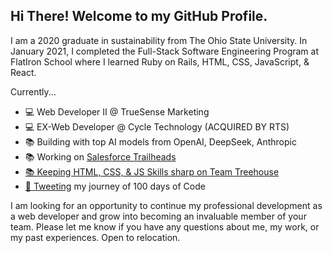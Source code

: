 <h2>Hi There! Welcome to my GitHub Profile.</h2>
<p>I am a 2020 graduate in sustainability from The Ohio State University. In January 2021, I completed the Full-Stack Software Engineering Program at FlatIron School where I learned Ruby on Rails, HTML, CSS, JavaScript, & React.</p>
<p>Currently...</p>
<ul>
  <li>💻 Web Developer II @ TrueSense Marketing </li>
    <li>💻 EX-Web Developer @ Cycle Technology (ACQUIRED BY RTS) </li>
  <li>📚 Building with top AI models from OpenAI, DeepSeek, Anthropic</li>
  <li>📚 Working on <a href="https://trailblazer.me/id/echristine">Salesforce Trailheads</li>
  <li>📚 Keeping HTML, CSS, & JS Skills sharp on Team Treehouse</li>
  <li>🐥 <a target ="_blank" href="https://twitter.com/ejc_dev"> Tweeting</a> my journey of 100 days of Code</li>
</ul>

<p>
  I am looking for an opportunity to continue my professional development as a web developer and grow into becoming an invaluable member of your team. Please let me know if you have any questions about me, my work, or my past experiences. Open to relocation.
 </p>
